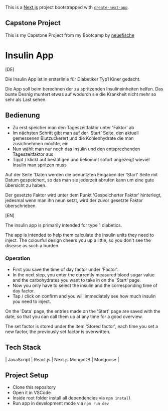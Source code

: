 This is a [Next.js](https://nextjs.org/) project bootstrapped with [`create-next-app`](https://github.com/vercel/next.js/tree/canary/packages/create-next-app).

## Capstone Project

This is my Capstone Project from my Bootcamp by [neuefische](https://www.neuefische.de/)

# Insulin App

[DE]

Die Insulin App ist in ersterlinie für Diabetiker Typ1 Kiner gedacht.

Die App soll beim berechnen der zu spritzenden Insulineinheiten helfen. Das bunte Desnig muntert etwas auf wodurch sie die Krankheit nicht mehr so sehr als Last sehen.

## Bedienung

- Zu erst speicher man den Tageszeitfaktor unter 'Faktor' ab
- Im nächsten Schritt gibt man auf der 'Start' Seite, den aktuell gemessenen Blutzuckerert und die Kohlenhydrate die man zusichnehmen möchte, ein
- Nun wählt man nur noch das Insulin und den entsprechenden Tageszeitfaktor aus
- Tippt / klickt auf bestätigen und bekommt sofort angezeigt wieviel Insulin man spritzen muss

Auf der Seite 'Daten werden die benuntzten Eingaben der 'Start' Seite mit Datum gespeichert, so das man sie jederzeit abrufen kann um eine gute übersicht zu haben.

Der gesetzte Faktor wird unter dem Punkt 'Gespeicherter Faktor' hinterlegt, jedesmal wenn man ihn neun setzt, wird der zuvor gesetzte Faktor überschrieben.

[EN]

The insulin app is primarily intended for type 1 diabetics.

The app is intended to help them calculate the insulin units they need to inject. The colourful design cheers you up a little, so you don't see the disease as such a burden.

### Operation

- First you save the time of day factor under 'Factor'.
- In the next step, you enter the currently measured blood sugar value and the carbohydrates you want to take in on the 'Start' page.
- Now you only have to select the insulin and the corresponding time of day factor.
- Tap / click on confirm and you will immediately see how much insulin you need to inject.

On the 'Data' page, the entries made on the 'Start' page are saved with the date, so that you can call them up at any time for a good overview.

The set factor is stored under the item 'Stored factor', each time you set a new factor, the previously set factor is overwritten.

## Tech Stack

| JavaScript | React.js | Next.js MongoDB | Mongoose |

## Project Setup

- Clone this repository
- Open it in VSCode
- Inside root folder install all dependencies via `npm install`
- Run app in development mode via `npm run dev`
